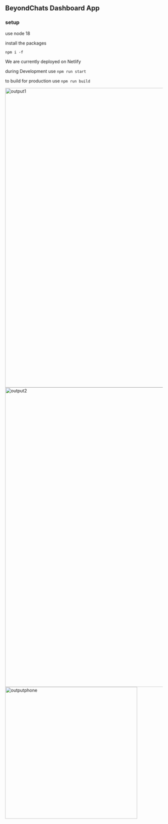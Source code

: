 ## BeyondChats Dashboard App

### setup

use node 18

install the packages

```
npm i -f
```

We are currently deployed on Netlify

during Development use `npm run start`

to build for production use `npm run build`

<img width="959" alt="output1" src="https://github.com/user-attachments/assets/1988b37c-7b4a-46a8-89bc-650930baa3c7">
<img width="959" alt="output2" src="https://github.com/user-attachments/assets/67523fea-79f1-41f5-9e10-9f5ab86af6f7">
<img width="422" alt="outputphone" src="https://github.com/user-attachments/assets/b37dbe41-d321-48e9-b1bc-477c9d40f9c9">
